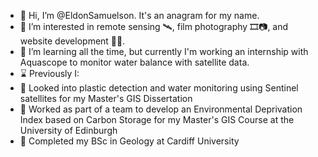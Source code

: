 - 👋 Hi, I’m @EldonSamuelson. It's an anagram for my name.
- 👀 I’m interested in remote sensing 🛰️, film photography 🎞️📷, and website development 👷🌐.
- 🌱 I’m learning all the time, but currently I'm working an internship with Aquascope to monitor water balance with satellite data.
- ⌛ Previously I:
- 📜 Looked into plastic detection and water monitoring using Sentinel satellites for my Master's GIS Dissertation
- 📜 Worked as part of a team to develop an Environmental Deprivation Index based on Carbon Storage for my Master's GIS Course at the University of Edinburgh
- 📜 Completed my BSc in Geology at Cardiff University


<!---
EldonSamuelson/EldonSamuelson is a ✨ special ✨ repository because its `README.md` (this file) appears on your GitHub profile.
You can click the Preview link to take a look at your changes.
--->
